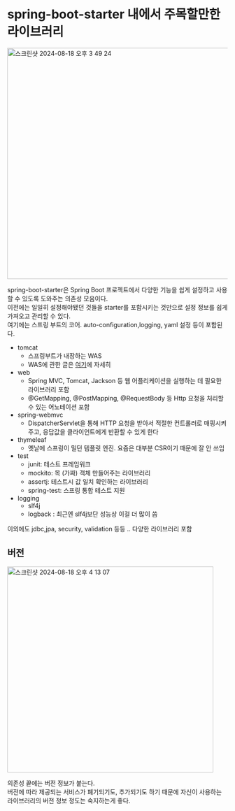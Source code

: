 # spring-boot-starter 내에서 주목할만한 라이브러리 
<img width="529" alt="스크린샷 2024-08-18 오후 3 49 24" src="https://github.com/user-attachments/assets/6bbcbd4d-e770-4cae-97b1-ca4708009897">

spring-boot-starter은 Spring Boot 프로젝트에서 다양한 기능을 쉽게 설정하고 사용할 수 있도록 도와주는 의존성 모음이다.<br>
이전에는 일일히 설정해야됐던 것들을 starter를 포함시키는 것만으로 설정 정보를 쉽게 가져오고 관리할 수 있다. <br>
여기에는 스프링 부트의 코어. auto-configuration,logging, yaml 설정 등이 포함된다. <br>

- tomcat
  - 스프링부트가 내장하는 WAS
  - WAS에 관한 글은 [여기](https://github.com/dlrkdus/Spring-Study/blob/main/Spring/%EC%9B%B9%20%EC%95%A0%ED%94%8C%EB%A6%AC%EC%BC%80%EC%9D%B4%EC%85%98%EC%9D%98%20%EC%9D%B4%ED%95%B4.md)에 자세히 
- web
  - Spring MVC, Tomcat, Jackson 등 웹 어플리케이션을 실행하는 데 필요한 라이브러리 포함
  - @GetMapping, @PostMapping, @RequestBody 등 Http 요청을 처리할 수 있는 어노테이션 포함
- spring-webmvc
  - DispatcherServlet을 통해 HTTP 요청을 받아서 적절한 컨트롤러로 매핑시켜주고, 응답값을 클라이언트에게 반환할 수 있게 한다 
- thymeleaf 
  - 옛날에 스프링이 밀던 템플릿 엔진. 요즘은 대부분 CSR이기 때문에 잘 안 쓰임
- test
   - junit: 테스트 프레임워크
   - mockito: 목 (가짜) 객체 만들어주는 라이브러리
   - assertj: 테스트시 값 일치 확인하는 라이브러리
   - spring-test: 스프링 통합 테스트 지원
- logging
   - slf4j
   - logback : 최근엔 slf4j보단 성능상 이걸 더 많이 씀
 
이외에도 jdbc,jpa, security, validation 등등 .. 다양한 라이브러리 포함 
 
## 버전 
<img width="471" alt="스크린샷 2024-08-18 오후 4 13 07" src="https://github.com/user-attachments/assets/b38e5e0f-8ebd-4de2-80e1-8a5da98dc943">

의존성 끝에는 버전 정보가 붙는다. <br>
버전에 따라 제공되는 서비스가 폐기되기도, 추가되기도 하기 때문에 자신이 사용하는 라이브러리의 버전 정보 정도는 숙지하는게 좋다. <br>
